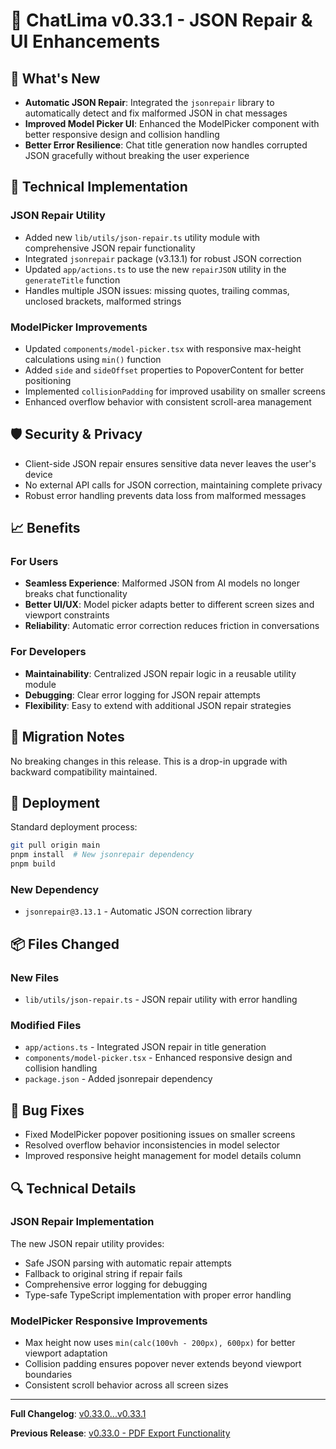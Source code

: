 # 🚀 ChatLima v0.33.1 - JSON Repair & UI Enhancements

## 🎯 What's New

- **Automatic JSON Repair**: Integrated the `jsonrepair` library to automatically detect and fix malformed JSON in chat messages
- **Improved Model Picker UI**: Enhanced the ModelPicker component with better responsive design and collision handling
- **Better Error Resilience**: Chat title generation now handles corrupted JSON gracefully without breaking the user experience

## 🔧 Technical Implementation

### JSON Repair Utility
- Added new `lib/utils/json-repair.ts` utility module with comprehensive JSON repair functionality
- Integrated `jsonrepair` package (v3.13.1) for robust JSON correction
- Updated `app/actions.ts` to use the new `repairJSON` utility in the `generateTitle` function
- Handles multiple JSON issues: missing quotes, trailing commas, unclosed brackets, malformed strings

### ModelPicker Improvements
- Updated `components/model-picker.tsx` with responsive max-height calculations using `min()` function
- Added `side` and `sideOffset` properties to PopoverContent for better positioning
- Implemented `collisionPadding` for improved usability on smaller screens
- Enhanced overflow behavior with consistent scroll-area management

## 🛡️ Security & Privacy

- Client-side JSON repair ensures sensitive data never leaves the user's device
- No external API calls for JSON correction, maintaining complete privacy
- Robust error handling prevents data loss from malformed messages

## 📈 Benefits

### For Users
- **Seamless Experience**: Malformed JSON from AI models no longer breaks chat functionality
- **Better UI/UX**: Model picker adapts better to different screen sizes and viewport constraints
- **Reliability**: Automatic error correction reduces friction in conversations

### For Developers
- **Maintainability**: Centralized JSON repair logic in a reusable utility module
- **Debugging**: Clear error logging for JSON repair attempts
- **Flexibility**: Easy to extend with additional JSON repair strategies

## 🔄 Migration Notes

No breaking changes in this release. This is a drop-in upgrade with backward compatibility maintained.

## 🚀 Deployment

Standard deployment process:
```bash
git pull origin main
pnpm install  # New jsonrepair dependency
pnpm build
```

### New Dependency
- `jsonrepair@3.13.1` - Automatic JSON correction library

## 📦 Files Changed

### New Files
- `lib/utils/json-repair.ts` - JSON repair utility with error handling

### Modified Files
- `app/actions.ts` - Integrated JSON repair in title generation
- `components/model-picker.tsx` - Enhanced responsive design and collision handling
- `package.json` - Added jsonrepair dependency

## 🐛 Bug Fixes

- Fixed ModelPicker popover positioning issues on smaller screens
- Resolved overflow behavior inconsistencies in model selector
- Improved responsive height management for model details column

## 🔍 Technical Details

### JSON Repair Implementation
The new JSON repair utility provides:
- Safe JSON parsing with automatic repair attempts
- Fallback to original string if repair fails
- Comprehensive error logging for debugging
- Type-safe TypeScript implementation with proper error handling

### ModelPicker Responsive Improvements
- Max height now uses `min(calc(100vh - 200px), 600px)` for better viewport adaptation
- Collision padding ensures popover never extends beyond viewport boundaries
- Consistent scroll behavior across all screen sizes

---

**Full Changelog**: [v0.33.0...v0.33.1](https://github.com/brooksy4503/chatlima/compare/v0.33.0...v0.33.1)

**Previous Release**: [v0.33.0 - PDF Export Functionality](./RELEASE_NOTES_v0.33.0.md)

